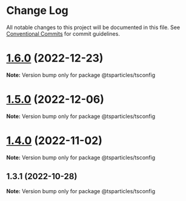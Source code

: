 # Change Log

All notable changes to this project will be documented in this file.
See [Conventional Commits](https://conventionalcommits.org) for commit guidelines.

# [1.6.0](https://github.com/tsparticles/utils/compare/@tsparticles/tsconfig@1.5.0...@tsparticles/tsconfig@1.6.0) (2022-12-23)

**Note:** Version bump only for package @tsparticles/tsconfig





# [1.5.0](https://github.com/tsparticles/utils/compare/@tsparticles/tsconfig@1.4.0...@tsparticles/tsconfig@1.5.0) (2022-12-06)

**Note:** Version bump only for package @tsparticles/tsconfig





# [1.4.0](https://github.com/tsparticles/utils/compare/@tsparticles/tsconfig@1.3.1...@tsparticles/tsconfig@1.4.0) (2022-11-02)

**Note:** Version bump only for package @tsparticles/tsconfig

## 1.3.1 (2022-10-28)

**Note:** Version bump only for package @tsparticles/tsconfig
